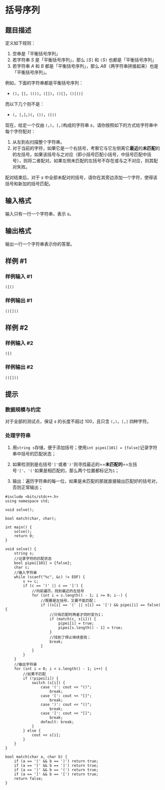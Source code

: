 # 括号序列

## 题目描述

定义如下规则：

1. 空串是「平衡括号序列」
2. 若字符串 $S$ 是「平衡括号序列」，那么 $\texttt{[}S\texttt]$ 和 $\texttt{(}S\texttt)$ 也都是「平衡括号序列」
3. 若字符串 $A$ 和 $B$ 都是「平衡括号序列」，那么 $AB$（两字符串拼接起来）也是「平衡括号序列」。


例如，下面的字符串都是平衡括号序列：


- `()`，`[]`，`(())`，`([])`，`()[]`，`()[()]`


而以下几个则不是：


- `(`，`[`，`]`，`)(`，`())`，`([()`


现在，给定一个仅由 `(`，`)`，`[`，`]`构成的字符串 $s$，请你按照如下的方式给字符串中每个字符配对：
1. 从左到右扫描整个字符串。
2. 对于当前的字符，如果它是一个右括号，考察它与它左侧离它**最近**的**未匹配**的的左括号。如果该括号与之对应（即小括号匹配小括号，中括号匹配中括号），则将二者配对。如果左侧未匹配的左括号不存在或与之不对应，则其配对失败。

配对结束后，对于 $s$ 中全部未配对的括号，请你在其旁边添加一个字符，使得该括号和新加的括号匹配。

## 输入格式

输入只有一行一个字符串，表示 $s$。

## 输出格式

输出一行一个字符串表示你的答案。

## 样例 #1

### 样例输入 #1

```
([()
```

### 样例输出 #1

```
()[]()
```

## 样例 #2

### 样例输入 #2

```
([)
```

### 样例输出 #2

```
()[]()
```

## 提示

### 数据规模与约定

对于全部的测试点，保证 $s$ 的长度不超过 $100$，且只含  `(`，`)`，`[`，`]` 四种字符。



### 处理字符串

1. 用`string s`存储，便于添加括号；使用`int pipei[101] = {false}`记录字符串中括号的匹配状态；

2. 如果检测到是右括号`']'`或者`')'`则寻找最近的==**未匹配的**==左括号`'['`、`'('`如果是相匹配的，那么两个位置都标记为`1`；

3. 输出：遍历字符串的每一位，如果是未匹配的那就直接输出匹配好的括号对，否则正常输出；

```
#include <bits/stdc++.h>
using namespace std;

void solve();

bool match(char, char);

int main() {
    solve();
    return 0;
}

void solve() {
    string s;
    //记录字符的匹配状态
    bool pipei[101] = {false};
    char c;
    //输入字符串
    while (scanf("%c", &c) != EOF) {
        s += c;
        if (c == ')' || c == ']') {
            //向前遍历，找到最近的左括号
            for (int i = s.length() - 1; i >= 0; i--) {
                //既要是左括号，又要不能匹配；
                if ((s[i] == '(' || s[i] == '[') && pipei[i] == false) {
                    //只有匹配时两者才同时变为1；
                    if (match(c, s[i])) {
                        pipei[i] = true;
                        pipei[s.length() - 1] = true;
                    }
                    //找到了停止继续查找；
                    break;
                }
            }
        }
    }
    //输出字符串
    for (int i = 0; i < s.length() - 1; i++) {
        //如果不匹配
        if (!pipei[i]) {
            switch (s[i]) {
                case '(': cout << "()";
                    break;
                case '[': cout << "[]";
                    break;
                case ')': cout << "()";
                    break;
                case ']': cout << "[]";
                    break;
                default: break;
            }
        } else {
            cout << s[i];
        }
    }
}

bool match(char a, char b) {
    if (a == '(' && b == ')') return true;
    if (a == '[' && b == ']') return true;
    if (a == ')' && b == '(') return true;
    if (a == ']' && b == '[') return true;
    return false;
}
```


